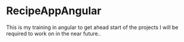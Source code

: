 # RecipeAppAngular


This is my training in angular to get ahead start of the projects I will be required to work on in the near future..
